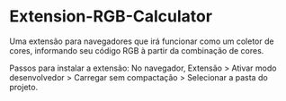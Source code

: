 # Extension-RGB-Calculator
Uma extensão para navegadores que irá funcionar como um coletor de cores, informando seu código RGB à partir da combinação de cores.

Passos para instalar a extensão: No navegador, Extensão > Ativar modo desenvolvedor > Carregar sem compactação > Selecionar a pasta do projeto.


